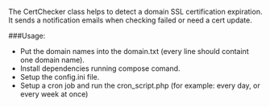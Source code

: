 The CertChecker class helps to detect a domain SSL certification expiration.
It sends a notification emails when checking failed or need a cert update.

###Usage:

- Put the domain names into the domain.txt (every line should containt one domain name).
- Install dependencies running compose comand.
- Setup the config.ini file.
- Setup a cron job and run the cron_script.php (for example: every day, or every week at once)